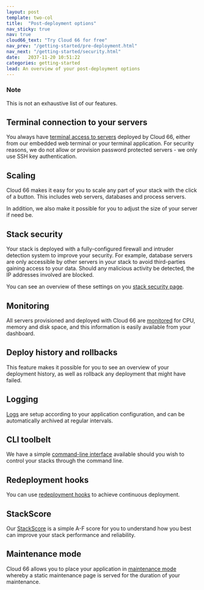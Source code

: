 ```yaml
---
layout: post
template: two-col
title:  "Post-deployment options"
nav_sticky: true
nav: true
cloud66_text: "Try Cloud 66 for free"
nav_prev: "/getting-started/pre-deployment.html"
nav_next: "/getting-started/security.html"
date:   2037-11-20 10:51:22
categories: getting-started
lead: An overview of your post-deployment options
---
```


<div class="notice">
    <h3>Note</h3>
    <p>This is not an exhaustive list of our features.</p>
</div>

## Terminal connection to your servers
You always have [terminal access to servers](/how-to/shell-to-your-servers.html) deployed by Cloud 66, either from our embedded web terminal or your terminal application. For security reasons, we do not allow or provision password protected servers - we only use SSH key authentication.

## Scaling
Cloud 66 makes it easy for you to scale any part of your stack with the click of a button. This includes web servers, databases and process servers.

In addition, we also make it possible for you to adjust the size of your server if need be.

## Stack security
Your stack is deployed with a fully-configured firewall and intruder detection system to improve your security. For example, database servers are only accessible by other servers in your stack to avoid third-parties gaining access to your data. Should any malicious activity be detected, the IP addresses involved are blocked.

You can see an overview of these settings on you [stack security page](/stack-features/stack-security.html).

## Monitoring
All servers provisioned and deployed with Cloud 66 are [monitored](/stack-features/server-monitoring.html) for CPU, memory and disk space, and this information is easily available from your dashboard.

## Deploy history and rollbacks
This feature makes it possible for you to see an overview of your deployment history, as well as rollback any deployment that might have failed.

## Logging
[Logs](/stack-features/logging.html) are setup according to your application configuration, and can be automatically archived at regular intervals.

## CLI toolbelt
We have a simple [command-line interface](/getting-started/toolbelt.html) available should you wish to control your stacks through the command line.

## Redeployment hooks
You can use [redeployment hooks](/stack-features/redeployment-hook.html) to achieve continuous deployment.

## StackScore
Our [StackScore](/stack-features/stackscore.html) is a simple A-F score for you to understand how you best can improve your stack performance and reliability.

## Maintenance mode
Cloud 66 allows you to place your application in [maintenance mode](/stack-features/maintenance-mode.html) whereby a static maintenance page is served for the duration of your maintenance.